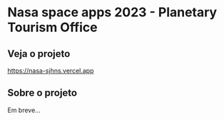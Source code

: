 # Nasa space apps 2023 - Planetary Tourism Office

## Veja o projeto

<https://nasa-sjhns.vercel.app>

## Sobre o projeto

Em breve...

